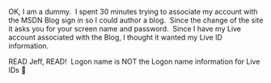 OK, I am a dummy.&nbsp; I spent 30 minutes trying to associate my account with the MSDN Blog sign in so I could author a blog.&nbsp; Since the change of the site it asks you for your screen name and password.&nbsp; Since I have my Live account associated with the Blog, I thought it wanted my Live ID information. 

READ Jeff, READ!&nbsp; Logon name is NOT the Logon name information for Live IDs 🙂

&nbsp;